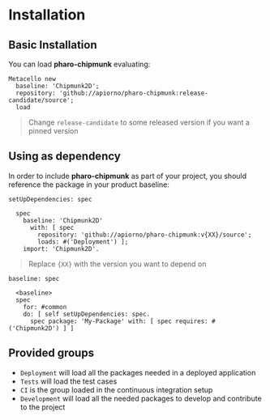 # Installation

## Basic Installation

You can load **pharo-chipmunk** evaluating:

```smalltalk
Metacello new
  baseline: 'Chipmunk2D';
  repository: 'github://apiorno/pharo-chipmunk:release-candidate/source';
  load
```
>  Change `release-candidate` to some released version if you want a pinned version

## Using as dependency

In order to include **pharo-chipmunk** as part of your project, you should reference the package in your product baseline:

```smalltalk
setUpDependencies: spec

  spec
    baseline: 'Chipmunk2D'
      with: [ spec
        repository: 'github://apiorno/pharo-chipmunk:v{XX}/source';
        loads: #('Deployment') ];
    import: 'Chipmunk2D'.
```
> Replace `{XX}` with the version you want to depend on

```smalltalk
baseline: spec

  <baseline>
  spec
    for: #common
    do: [ self setUpDependencies: spec.
      spec package: 'My-Package' with: [ spec requires: #('Chipmunk2D') ] ]
```

## Provided groups

- `Deployment` will load all the packages needed in a deployed application
- `Tests` will load the test cases
- `CI` is the group loaded in the continuous integration setup
- `Development` will load all the needed packages to develop and contribute to the project